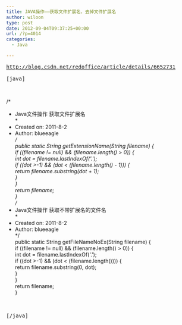 ```yaml
---
title: JAVA操作——获取文件扩展名，去掉文件扩展名
author: wiloon
type: post
date: 2012-09-04T09:37:25+00:00
url: /?p=4014
categories:
  - Java

---
```

<pre><a href="http://blog.csdn.net/redoffice/article/details/6652731">http://blog.csdn.net/redoffice/article/details/6652731</a><br />
[java]</pre><br />
/*<br />
 * Java文件操作 获取文件扩展名<br />
 *<br />
 * Created on: 2011-8-2<br />
 * Author: blueeagle<br />
 */<br />
 public static String getExtensionName(String filename) {<br />
 if ((filename != null) && (filename.length() > 0)) {<br />
 int dot = filename.lastIndexOf('.');<br />
 if ((dot >-1) && (dot < (filename.length() - 1))) {<br />
 return filename.substring(dot + 1);<br />
 }<br />
 }<br />
 return filename;<br />
 }<br />
/*<br />
 * Java文件操作 获取不带扩展名的文件名<br />
 *<br />
 * Created on: 2011-8-2<br />
 * Author: blueeagle<br />
 */<br />
 public static String getFileNameNoEx(String filename) {<br />
 if ((filename != null) && (filename.length() > 0)) {<br />
 int dot = filename.lastIndexOf('.');<br />
 if ((dot >-1) && (dot < (filename.length()))) {<br />
 return filename.substring(0, dot);<br />
 }<br />
 }<br />
 return filename;<br />
 }<br />
<pre><br />
[/java]</p>
